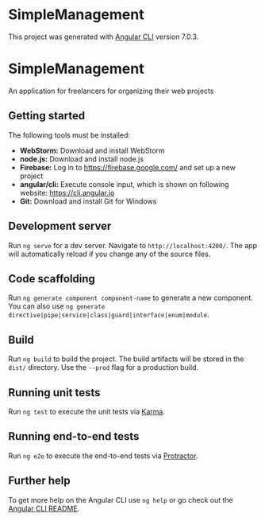 # SimpleManagement

This project was generated with [Angular CLI](https://github.com/angular/angular-cli) version 7.0.3.

#  SimpleManagement
An application for freelancers for organizing their web projects

## Getting started 
The following tools must be installed:
- **WebStorm:** Download and install WebStorm 
- **node.js:** Download and install node.js
- **Firebase:** Log in to https://firebase.google.com/ and set up a new project
- **angular/cli:** Execute console input, which is shown on following website: https://cli.angular.io
- **Git:** Download and install Git for Windows

## Development server

Run `ng serve` for a dev server. Navigate to `http://localhost:4200/`. The app will automatically reload if you change any of the source files.

## Code scaffolding

Run `ng generate component component-name` to generate a new component. You can also use `ng generate directive|pipe|service|class|guard|interface|enum|module`.

## Build

Run `ng build` to build the project. The build artifacts will be stored in the `dist/` directory. Use the `--prod` flag for a production build.

## Running unit tests

Run `ng test` to execute the unit tests via [Karma](https://karma-runner.github.io).

## Running end-to-end tests

Run `ng e2e` to execute the end-to-end tests via [Protractor](http://www.protractortest.org/).

## Further help

To get more help on the Angular CLI use `ng help` or go check out the [Angular CLI README](https://github.com/angular/angular-cli/blob/master/README.md).

